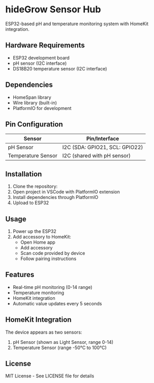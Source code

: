 # hideGrow Sensor Hub

ESP32-based pH and temperature monitoring system with HomeKit integration.

## Hardware Requirements

- ESP32 development board
- pH sensor (I2C interface)
- DS18B20 temperature sensor (I2C interface)

## Dependencies

- HomeSpan library
- Wire library (built-in)
- PlatformIO for development

## Pin Configuration

| Sensor | Pin/Interface |
|--------|--------------|
| pH Sensor | I2C (SDA: GPIO21, SCL: GPIO22) |
| Temperature Sensor | I2C (shared with pH sensor) |

## Installation

1. Clone the repository:
2. Open project in VSCode with PlatformIO extension
3. Install dependencies through PlatformIO
4. Upload to ESP32

## Usage

1. Power up the ESP32
2. Add accessory to HomeKit:
    - Open Home app
    - Add accessory
    - Scan code provided by device
    - Follow pairing instructions

## Features

- Real-time pH monitoring (0-14 range)
- Temperature monitoring
- HomeKit integration
- Automatic value updates every 5 seconds

## HomeKit Integration

The device appears as two sensors:
1. pH Sensor (shown as Light Sensor, range 0-14)
2. Temperature Sensor (range -50°C to 100°C)

## License

MIT License - See LICENSE file for details
